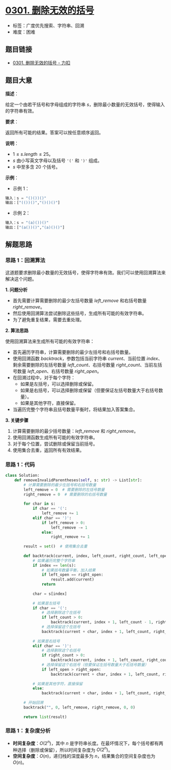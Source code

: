# [0301. 删除无效的括号](https://leetcode.cn/problems/remove-invalid-parentheses/)

- 标签：广度优先搜索、字符串、回溯
- 难度：困难

## 题目链接

- [0301. 删除无效的括号 - 力扣](https://leetcode.cn/problems/remove-invalid-parentheses/)

## 题目大意

**描述**：

给定一个由若干括号和字母组成的字符串 $s$，删除最小数量的无效括号，使得输入的字符串有效。

**要求**：

返回所有可能的结果。答案可以按任意顺序返回。

**说明**：

- $1 \le s.length \le 25$。
- $s$ 由小写英文字母以及括号 `'('` 和 `')'` 组成。
- $s$ 中至多含 $20$ 个括号。

**示例**：

- 示例 1：

```python
输入：s = "()())()"
输出：["(())()","()()()"]
```

- 示例 2：

```python
输入：s = "(a)())()"
输出：["(a())()","(a)()()"]
```

## 解题思路

### 思路 1：回溯算法

这道题要求删除最小数量的无效括号，使得字符串有效。我们可以使用回溯算法来解决这个问题。

**1. 问题分析**

- 首先需要计算需要删除的最少左括号数量 $left\_remove$ 和右括号数量 $right\_remove$。
- 然后使用回溯算法尝试删除这些括号，生成所有可能的有效字符串。
- 为了避免重复结果，需要去重处理。

**2. 算法思路**

使用回溯算法来生成所有可能的有效字符串：

- 首先遍历字符串，计算需要删除的最少左括号和右括号数量。
- 使用回溯函数 $backtrack$，参数包括当前字符串 $current$、当前位置 $index$、剩余需要删除的左括号数量 $left\_count$、右括号数量 $right\_count$、当前左括号数量 $left\_open$、右括号数量 $right\_open$。
- 在回溯过程中，对于每个字符：
  - 如果是左括号，可以选择删除或保留。
  - 如果是右括号，可以选择删除或保留（但要保证左括号数量大于右括号数量）。
  - 如果是其他字符，直接保留。
- 当遍历完整个字符串且括号数量平衡时，将结果加入答案集合。

**3. 关键步骤**

1. 计算需要删除的最少括号数量：$left\_remove$ 和 $right\_remove$。
2. 使用回溯函数生成所有可能的有效字符串。
3. 对于每个位置，尝试删除或保留当前括号。
4. 使用集合去重，返回所有有效结果。

### 思路 1：代码

```python
class Solution:
    def removeInvalidParentheses(self, s: str) -> List[str]:
        # 计算需要删除的最少左括号和右括号数量
        left_remove = 0  # 需要删除的左括号数量
        right_remove = 0  # 需要删除的右括号数量
        
        for char in s:
            if char == '(':
                left_remove += 1
            elif char == ')':
                if left_remove > 0:
                    left_remove -= 1
                else:
                    right_remove += 1
        
        result = set()  # 使用集合去重
        
        def backtrack(current, index, left_count, right_count, left_open, right_open):
            # 如果遍历完整个字符串
            if index == len(s):
                # 如果括号数量平衡，加入结果
                if left_open == right_open:
                    result.add(current)
                return
            
            char = s[index]
            
            # 如果是左括号
            if char == '(':
                # 选择删除这个左括号
                if left_count > 0:
                    backtrack(current, index + 1, left_count - 1, right_count, left_open, right_open)
                # 选择保留这个左括号
                backtrack(current + char, index + 1, left_count, right_count, left_open + 1, right_open)
            
            # 如果是右括号
            elif char == ')':
                # 选择删除这个右括号
                if right_count > 0:
                    backtrack(current, index + 1, left_count, right_count - 1, left_open, right_open)
                # 选择保留这个右括号（但要保证左括号数量大于右括号数量）
                if left_open > right_open:
                    backtrack(current + char, index + 1, left_count, right_count, left_open, right_open + 1)
            
            # 如果是其他字符，直接保留
            else:
                backtrack(current + char, index + 1, left_count, right_count, left_open, right_open)
        
        # 开始回溯
        backtrack("", 0, left_remove, right_remove, 0, 0)
        
        return list(result)
```

### 思路 1：复杂度分析

- **时间复杂度**：$O(2^n)$，其中 $n$ 是字符串长度。在最坏情况下，每个括号都有两种选择（删除或保留），所以时间复杂度为 $O(2^n)$。
- **空间复杂度**：$O(n)$，递归栈的深度最多为 $n$，结果集合的空间复杂度也为 $O(n)$。
